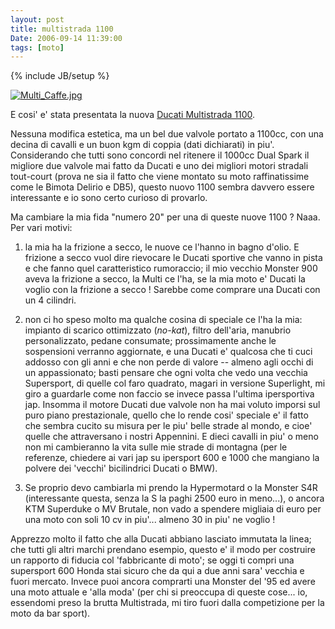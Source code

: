 ```yaml
---
layout: post
title: multistrada 1100
Date: 2006-09-14 11:39:00
tags: [moto]
---
```

{% include JB/setup %} 

[![Multi_Caffe.jpg](http://static.flickr.com/31/57010505_70aafee93c_m.jpg)](http://www.flickr.com/photos/aadm/57010505/)  
  
E cosi' e' stata presentata la nuova [Ducati Multistrada 1100](http://www.ducati.com/bikes/my2006/ducatiModel.jhtml?family=multistrada&modelName=MTS1100S-07).  
  
Nessuna modifica estetica, ma un bel due valvole portato a 1100cc, con una decina di cavalli e un buon kgm di coppia (dati dichiarati) in piu'. Considerando che tutti sono concordi nel ritenere il 1000cc Dual Spark il migliore due valvole mai fatto da Ducati e uno dei migliori motori stradali tout-court (prova ne sia il fatto che viene montato su moto raffinatissime come le Bimota Delirio e DB5), questo nuovo 1100 sembra davvero essere interessante e io sono certo curioso di provarlo.  
  
Ma cambiare la mia fida "numero 20" per una di queste nuove 1100 ? Naaa. Per vari motivi:  

  1. la mia ha la frizione a secco, le nuove ce l'hanno in bagno d'olio. E frizione a secco vuol dire rievocare le Ducati sportive che vanno in pista e che fanno quel caratteristico rumoraccio; il mio vecchio Monster 900 aveva la frizione a secco, la Multi ce l'ha, se la mia moto e' Ducati la voglio con la frizione a secco ! Sarebbe come comprare una Ducati con un 4 cilindri.
  

  2. non ci ho speso molto ma qualche cosina di speciale ce l'ha la mia: impianto di scarico ottimizzato (*no-kat*), filtro dell'aria, manubrio personalizzato, pedane consumate; prossimamente anche le sospensioni verranno aggiornate, e una Ducati e' qualcosa che ti cuci addosso con gli anni e che non perde di valore -- almeno agli occhi di un appassionato; basti pensare che ogni volta che vedo una vecchia Supersport, di quelle col faro quadrato, magari in versione Superlight, mi giro a guardarle come non faccio se invece passa l'ultima ipersportiva jap. Insomma il motore Ducati due valvole non ha mai voluto imporsi sul puro piano prestazionale, quello che lo rende cosi' speciale e' il fatto che sembra cucito su misura per le piu' belle strade al mondo, e cioe' quelle che attraversano i nostri Appennini. E dieci cavalli in piu' o meno non mi cambieranno la vita sulle mie strade di montagna (per le referenze, chiedere ai vari jap su ipersport 600 e 1000 che mangiano la polvere dei 'vecchi' bicilindrici Ducati o BMW).
  

  3. Se proprio devo cambiarla mi prendo la Hypermotard o la Monster S4R (interessante questa, senza la S la paghi 2500 euro in meno...), o ancora KTM Superduke o MV Brutale, non vado a spendere migliaia di euro per una moto con soli 10 cv in piu'... almeno 30 in piu' ne voglio !
  
  
Apprezzo molto il fatto che alla Ducati abbiano lasciato immutata la linea; che tutti gli altri marchi prendano esempio, questo e' il modo per costruire un rapporto di fiducia col 'fabbricante di moto'; se oggi ti compri una supersport 600 Honda stai sicuro che da qui a due anni sara' vecchia e fuori mercato. Invece puoi ancora comprarti una Monster del '95 ed avere una moto attuale e 'alla moda' (per chi si preoccupa di queste cose... io, essendomi preso la brutta Multistrada, mi tiro fuori dalla competizione per la moto da bar sport). 
